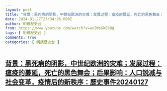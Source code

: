 ```yaml
---
layout: post
title: "背景：黑死病的阴影，中世纪欧洲的灾难；发展过程：瘟疫的蔓延，死亡的黑色舞会；后果影响：人口锐减与社会变革，疫情后的新秩序：歷史事件20240127"
date: 2024-01-27T23:34:26.000Z
author: 明鏡歷史台
from: https://www.youtube.com/watch?v=avIWbGkEbBg
tags: [ 明鏡歷史台 ]
comments: True
categories: [ 明鏡歷史台 ]
---
```

<!--1706398466000-->
[背景：黑死病的阴影，中世纪欧洲的灾难；发展过程：瘟疫的蔓延，死亡的黑色舞会；后果影响：人口锐减与社会变革，疫情后的新秩序：歷史事件20240127](https://www.youtube.com/watch?v=avIWbGkEbBg)
------

<div>

</div>
